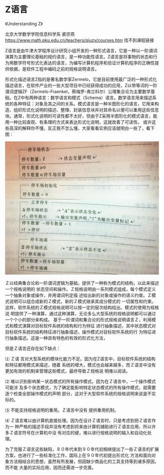 # Z语言

《Understanding Z》 

北京大学数学学院信息科学系  裘宗燕
https://www.math.pku.edu.cn/teachers/qiuzy/courses.htm
找不到课程链接








Z语言是由牛津大学程序设计研究小组开发的一种形式语言，它是一种以一阶谓词演算为主要理论基础的规约语言，是一种功能性语言。Z语言是将事物的状态和行为用数学符号形式化表达的语言，为编写计算机程序和验证计算机程序的正确性提供依据，是软件工程中编码之前的规格说明语言。

形式化描述语言Z指的是著名数学家Zermelo，它是目前使用最广泛的一种形式化描述语言，在软件产业的一些大型项目中已经获得成功的应用，Z以带等词的一阶谓词逻辑ZF（Zermelo-Fraenkel，蔡梅罗-弗兰科尔）公理集合论为主要数学基础。在Z中有两种语言：数学语言和模式（Schema）语言。数学语言用来描述系统的各种特征：对象及其之间的关系。模式语言是一种半图形化的语言，它用来构造、组织形式化说明的描述、整理、封装信息块并对其命名以便可以重用这些信息块。通常，形式化说明的可读性都不太好，但由于Z采用半图形化的模式语言，能用一种比较直观、有条理的方式来表达形式化说明，这就改善了可读性。
或许这些高深的解释你不懂，反正我不怎么懂，大家看看实例应该就明白一些了，看下图：




![例子](_v_images/20201110223244383_3674.png)



Ｚ以经典集合论和一阶谓词逻辑为基础，提供了一种称为模式的结构，以此来描述一个规格说明的
状态空间和操作。Ｚ规格说明由一系列模式组成，每个模式定义一个抽象对象或操作，并用谓词判定描
述给出新的对象或操作的语义约束。Ｚ模式说明可以组合成新的Ｚ模式，新的Ｚ模式继承其成分模式的
一切属性和约束。这样，软件系统的Ｚ模式规格说明可以按一定的层次结构给出。模式的使用为规格说
明提供了一种演算，通过这种演算，无论多么大型系统的规格说明都可以通过一个个小的部分来构成。 
基于一阶谓词和集合论的形式规格说明语言Ｚ，利用模式和模式演算对目标软件系统的结构和行为特征
进行抽象描述，其中状态模式对目标软件系统的结构特征进行抽象描述，操作模式对目标软件系统的行
为特征进行抽象描述。这是一种具有特色的有效的形式化方法，

但是Ｚ语言还存在如下缺点：


⑴ Ｚ语
言对大型系统的模块化能力不足。因为在Z语言中，目标软件系统的结构和特征都用模式来描述，随着
系统的增大，模式也会越来越多，而Ｚ语言中没有更加有效的机制来管理这些模式，最终导致Ｚ规格说
明难以阅读。 


⑵ 难以识别影响某一状态模式的所有操作模式。因为在Ｚ语言中，一个操作模式可能涉
及多个状态模式，为了确定能影响特定状态模式的所有操作模式，就需要逐个检查全部操作模式的声明
部分，这对于大型软件系统的规格说明来说是不实际的。

⑶ 不能支持规格说明的重用。Ｚ语言中没有
提供重用机制。

⑷ Ｚ语言难以由计算机直接处理。因为在设计Ｚ语言时，只是考虑到把Ｚ语言作为一
种严格的描述手段并没有考虑到将来由计算机辅助进行Ｚ语言应用，所以许多Ｚ语言符号在计算机中没
有对应的键，难以进行规格说明的输入和自动化处理。 


为了克服Ｚ语言这些缺陷，８０年代末到９０年代初相继提出了一些Ｚ语言的扩展方案，也进行了一些标准化工作，国际上在９０年代初提出形式化
方法和面向对象方法相结合的思想，虽然有所发展，但因缺少商品化的工具支持等到诸多原因，而不能
大量的实际应用，因而还需进一步完善。








